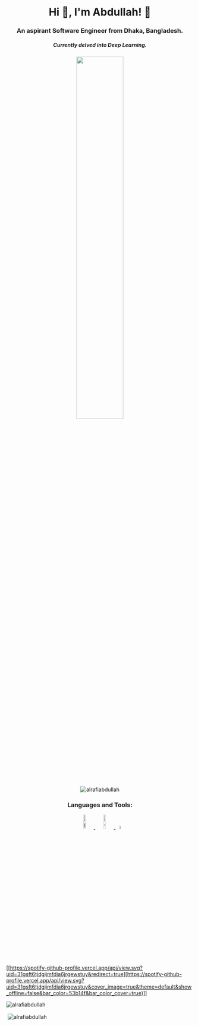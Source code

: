 <h1 align="center">Hi 👋, I'm Abdullah! 👻</h1>
<h3 align="center">An aspirant Software Engineer from Dhaka, Bangladesh.</h3>
<h5 align="center">Currently delved into Deep Learning.</h5>

<p align="center">
  <img width="50%" height="50%" src="assets/deeplearning.gif">
</p>

<p align="center"> <img src="https://komarev.com/ghpvc/?username=alrafiabdullah&label=Profile%20views&color=0e75b6&style=flat" alt="alrafiabdullah" /> </p>

<h3 align="center">Languages and Tools:</h3>
<p align="center">  
    <a href="https://www.python.org" target="_blank"> <img src="https://www.python.org/static/community_logos/python-logo-generic.svg" alt="python" width="10%" height="10%"/>
    <a href="https://www.djangoproject.com/" target="_blank"> <img src="https://static.djangoproject.com/img/logos/django-logo-negative.svg" alt="django" width="10%" height="10%"/>
    <a href="https://reactjs.org/" target="_blank"> <img src="https://cdn.freebiesupply.com/logos/large/2x/react-1-logo-svg-vector.svg" alt="react" width="5%" height="5%"/>
</p>

[[https://spotify-github-profile.vercel.app/api/view.svg?uid=31gsft6tjdgijmfdia6jrgewstuy&redirect=true][https://spotify-github-profile.vercel.app/api/view.svg?uid=31gsft6tjdgijmfdia6jrgewstuy&cover_image=true&theme=default&show_offline=false&bar_color=53b14f&bar_color_cover=true)]]

<p><img align="center" src="https://github-readme-stats.vercel.app/api/top-langs?username=alrafiabdullah&show_icons=true&theme=radical&locale=en&layout=compact" alt="alrafiabdullah" /></p>

<p>&nbsp;<img align="center" src="https://github-readme-stats.vercel.app/api?username=alrafiabdullah&show_icons=true&theme=radical&locale=en" alt="alrafiabdullah" /></p>
